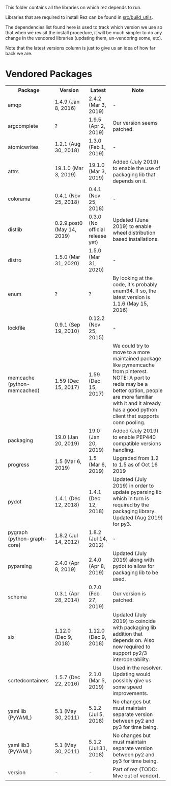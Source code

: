This folder contains all the libraries on which rez depends to run.

Libraries that are required to install Rez can be found in [src/build_utils](../../build_utils).

The dependencies list found here is used to track which version we use so that when we
revisit the install procedure, it will be much simpler to do any change in the vendored
libraries (updating them, un-vendoring some, etc).

Note that the latest versions column is just to give us an idea of how far back we are.


# Vendored Packages

<table>
<tr>
<th>Package</th>
<th>Version</th>
<th>Latest</th>
<th>Note</th>
</tr>

<!-- ######################################################### -->
<tr><td>
    amqp
</td><td>
    1.4.9 (Jan 8, 2016)
</td><td>
    2.4.2 (Mar 3, 2019)
</td><td>
    -
</td></tr>

<!-- ######################################################### -->
<tr><td>
    argcomplete
</td><td>
    ?
</td><td>
    1.9.5 (Apr 2, 2019)
</td><td>
    Our version seems patched.
</td></tr>

<!-- ######################################################### -->
<tr><td>
    atomicwrites
</td><td>
    1.2.1 (Aug 30, 2018)
</td><td>
    1.3.0 (Feb 1, 2019)
</td><td>
    -
</td></tr>

<!-- ######################################################### -->
<tr><td>
    attrs
</td><td>
    19.1.0 (Mar 3, 2019)
</td><td>
    19.1.0 (Mar 3, 2019)
</td><td>
    Added (July 2019) to enable the use of packaging lib that depends on it.
</td></tr>

<!-- ######################################################### -->
<tr><td>
    colorama
</td><td>
    0.4.1 (Nov 25, 2018)
</td><td>
    0.4.1 (Nov 25, 2018)
</td><td>
    -
</td></tr>

<!-- ######################################################### -->
<tr><td>
    distlib
</td><td>
    0.2.9.post0 (May 14, 2019)
</td><td>
    0.3.0 (No official release yet)
</td><td>
    Updated (June 2019) to enable wheel distribution based installations.
</td></tr>

<!-- ######################################################### -->
<tr><td>
    distro
</td><td>
    1.5.0 (Mar 31, 2020)
</td><td>
    1.5.0 (Mar 31, 2020)
</td><td>
-
</td></tr>

<!-- ######################################################### -->
<tr><td>
    enum
</td><td>
    ?
</td><td>
    ?
</td><td>
    By looking at the code, it's probably enum34. If so, the latest version is
    1.1.6 (May 15, 2016)
</td></tr>

<!-- ######################################################### -->
<tr><td>
    lockfile
</td><td>
    0.9.1 (Sep 19, 2010)
</td><td>
    0.12.2 (Nov 25, 2015)
</td><td>
    -
</td></tr>

<!-- ######################################################### -->
<tr><td>
    memcache (python-memcached)
</td><td>
    1.59 (Dec 15, 2017)
</td><td>
    1.59 (Dec 15, 2017)
</td><td>
    We could try to move to a more maintained package like pymemcache from
    pinterest. NOTE: A port to redis may be a better option, people are more
    familiar with it and it already has a good python client that supports conn
    pooling.
</td></tr>

<!-- ######################################################### -->
<tr><td>
    packaging
</td><td>
    19.0 (Jan 20, 2019)
</td><td>
    19.0 (Jan 20, 2019)
</td><td>
    Added (July 2019) to enable PEP440 compatible versions handling.
</td></tr>

<!-- ######################################################### -->
<tr><td>
    progress
</td><td>
    1.5 (Mar 6, 2019)
</td><td>
    1.5 (Mar 6, 2019)
</td><td>
    Upgraded from 1.2 to 1.5 as of Oct 16 2019
</td></tr>

<!-- ######################################################### -->
<tr><td>
    pydot
</td><td>
    1.4.1 (Dec 12, 2018)
</td><td>
    1.4.1 (Dec 12, 2018)
</td><td>
    Updated (July 2019) in order to update pyparsing lib which in turn is
    required by the packaging library. Updated (Aug 2019) for py3.
</td></tr>

<!-- ######################################################### -->
<tr><td>
    pygraph (python-graph-core)
</td><td>
    1.8.2 (Jul 14, 2012)
</td><td>
    1.8.2 (Jul 14, 2012)
</td><td>
    -
</td></tr>

<!-- ######################################################### -->
<tr><td>
    pyparsing
</td><td>
    2.4.0 (Apr 8, 2019)
</td><td>
    2.4.0 (Apr 8, 2019)
</td><td>
    Updated (July 2019) along with pydot to allow for packaging lib to be used.
</td></tr>

<!-- ######################################################### -->
<tr><td>
    schema
</td><td>
    0.3.1 (Apr 28, 2014)
</td><td>
    0.7.0 (Feb 27, 2019)
</td><td>
    Our version is patched.
</td></tr>

<!-- ######################################################### -->
<tr><td>
    six
</td><td>
    1.12.0 (Dec 9, 2018)
</td><td>
    1.12.0 (Dec 9, 2018)
</td><td>
    Updated (July 2019) to coincide with packaging lib addition that depends on.
    Also now required to support py2/3 interoperability.
</td></tr>

<!-- ######################################################### -->
<tr><td>
    sortedcontainers
</td><td>
    1.5.7 (Dec 22, 2016)
</td><td>
    2.1.0 (Mar 5, 2019)
</td><td>
    Used in the resolver. Updating would possibly give us some speed improvements.
</td></tr>

<!-- ######################################################### -->
<tr><td>
    yaml lib (PyYAML)
</td><td>
    5.1 (May 30, 2011)
</td><td>
    5.1.2  (Jul 5, 2018)
</td><td>
    No changes but must maintain separate version between py2 and py3 for time being.
</td></tr>

<!-- ######################################################### -->
<tr><td>
    yaml lib3 (PyYAML)
</td><td>
    5.1 (May 30, 2011)
</td><td>
    5.1.2  (Jul 31, 2018)
</td><td>
    No changes but must maintain separate version between py2 and py3 for time being.
</td></tr>

<!-- ######################################################### -->
<tr><td>
    version
</td><td>
    -
</td><td>
    -
</td><td>
    Part of rez (TODO: Mve out of vendor).
</td></tr>

</table>
